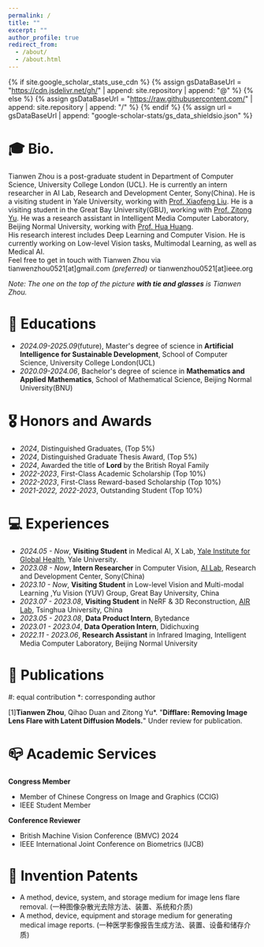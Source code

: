 ```yaml
---
permalink: /
title: ""
excerpt: ""
author_profile: true
redirect_from: 
  - /about/
  - /about.html
---
```


{% if site.google_scholar_stats_use_cdn %}
{% assign gsDataBaseUrl = "https://cdn.jsdelivr.net/gh/" | append: site.repository | append: "@" %}
{% else %}
{% assign gsDataBaseUrl = "https://raw.githubusercontent.com/" | append: site.repository | append: "/" %}
{% endif %}
{% assign url = gsDataBaseUrl | append: "google-scholar-stats/gs_data_shieldsio.json" %}

<span class='anchor' id='about-me'></span>

# 🎓 Bio.
Tianwen Zhou is a post-graduate student in Department of Computer Science, University College London (UCL). He is currently an intern researcher in AI Lab, Research and Development Center, Sony(China). He is a visiting student in Yale University, working with [Prof. Xiaofeng Liu](https://xliulab.mgh.harvard.edu/xiaofeng/). He is a visiting student in the Great Bay University(GBU), working with [Prof. Zitong Yu](https://zitongyu.github.io). He was a research assistant in Intelligent Media Computer Laboratory, Beijing Normal University, working with [Prof. Hua Huang](https://vmcl.bnu.edu.cn/group/teacher/dcdaea79b5e54b75b532795109a85a34.htm).\
His research interest includes Deep Learning and Computer Vision. He is currently working on Low-level Vision tasks,  Multimodal Learning, as well as Medical AI.\
Feel free to get in touch with Tianwen Zhou via tianwenzhou0521[at]gmail.com *(preferred)* or tianwenzhou0521[at]ieee.org

*Note: The one on the top of the picture **with tie and glasses** is Tianwen Zhou.*

# 📖 Educations
- *2024.09-2025.09*(future), Master's degree of science in **Artificial Intelligence for Sustainable Development**, School of Computer Science, University College London(UCL)
- *2020.09-2024.06*, Bachelor's degree of science in **Mathematics and Applied Mathematics**, School of Mathematical Science, Beijing Normal University(BNU)


# 🎖 Honors and Awards
- *2024*, Distinguished Graduates, (Top 5%)
- *2024*, Distinguished Graduate Thesis Award, (Top 5%)
- *2024*, Awarded the title of **Lord** by the British Royal Family
- *2022-2023*, First-Class Academic Scholarship (Top 10%)
- *2022-2023*, First-Class Reward-based Scholarship (Top 10%)
- *2021-2022, 2022-2023*, Outstanding Student (Top 10%)


# 💻 Experiences
- *2024.05 - Now*, **Visiting Student** in Medical AI, X Lab, [Yale Institute for Global Health](https://medicine.yale.edu/), Yale University.
- *2023.08 - Now*, **Intern Researcher** in Computer Vision, [AI Lab](https://ai.sony/), Research and Development Center, Sony(China)
- *2023.10 - Now*, **Visiting Student** in Low-level Vision and Multi-modal Learning ,Yu Vision (YUV) Group, Great Bay University, China
- *2023.07 - 2023.08*, **Visiting Student** in NeRF & 3D Reconstruction, [AIR Lab](https://air.tsinghua.edu.cn/en/), Tsinghua University, China 
- *2023.05 - 2023.08*, **Data Product Intern**, Bytedance
- *2023.01 - 2023.04*, **Data Operation Intern**, Didichuxing
- *2022.11 - 2023.06*, **Research Assistant** in Infrared Imaging, Intelligent Media Computer Laboratory, Beijing Normal University

# 📒 Publications
#: equal contribution *: corresponding author


[1]**Tianwen Zhou**, Qihao Duan and Zitong Yu*. "**Difflare: Removing Image Lens Flare with Latent Diffusion Models.**" Under review for publication.

# 📪 Academic Services
**Congress Member**
* Member of Chinese Congress on Image and Graphics (CCIG)
* IEEE Student Member
  
**Conference Reviewer** 
*  British Machine Vision Conference (BMVC) 2024
* IEEE International Joint Conference on Biometrics (IJCB)

# 🔬 Invention Patents         
* A method, device, system, and storage medium for image lens flare removal. (一种图像杂散光去除方法、装置、系统和介质)
* A method, device, equipment and storage medium for generating medical image reports. (一种医学影像报告生成方法、装置、设备和储存介质)